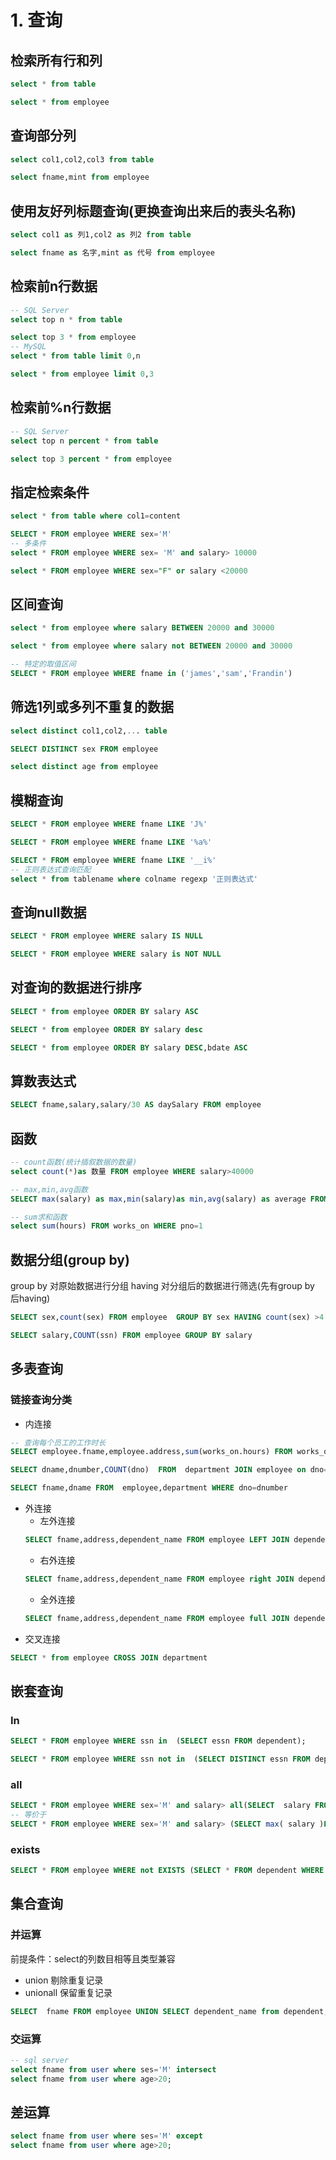 # 1. 查询

## 检索所有行和列
```sql
select * from table

select * from employee
```

## 查询部分列
```sql
select col1,col2,col3 from table

select fname,mint from employee
```

## 使用友好列标题查询(更换查询出来后的表头名称)
```sql
select col1 as 列1,col2 as 列2 from table

select fname as 名字,mint as 代号 from employee
```

## 检索前n行数据
```sql
-- SQL Server
select top n * from table

select top 3 * from employee
-- MySQL
select * from table limit 0,n

select * from employee limit 0,3
```

## 检索前%n行数据
```sql
-- SQL Server
select top n percent * from table

select top 3 percent * from employee
```

## 指定检索条件
```sql
select * from table where col1=content

SELECT * FROM employee WHERE sex='M'
-- 多条件
select * FROM employee WHERE sex= 'M' and salary> 10000

select * FROM employee WHERE sex="F" or salary <20000
```

## 区间查询
```sql
select * from employee where salary BETWEEN 20000 and 30000

select * from employee where salary not BETWEEN 20000 and 30000

-- 特定的取值区间
SELECT * FROM employee WHERE fname in ('james','sam','Frandin')
```

## 筛选1列或多列不重复的数据
```sql
select distinct col1,col2,... table

SELECT DISTINCT sex FROM employee

select distinct age from employee
```

## 模糊查询
```sql
SELECT * FROM employee WHERE fname LIKE 'J%'

SELECT * FROM employee WHERE fname LIKE '%a%'

SELECT * FROM employee WHERE fname LIKE '__i%'
-- 正则表达式查询匹配
select * from tablename where colname regexp '正则表达式'
```

## 查询null数据
```sql
SELECT * FROM employee WHERE salary IS NULL

SELECT * FROM employee WHERE salary is NOT NULL
```

## 对查询的数据进行排序
```sql
SELECT * from employee ORDER BY salary ASC

SELECT * from employee ORDER BY salary desc

SELECT * from employee ORDER BY salary DESC,bdate ASC
```
## 算数表达式
```sql
SELECT fname,salary,salary/30 AS daySalary FROM employee
```
## 函数
```sql
-- count函数(统计插叙数据的数量)
select count(*)as 数量 FROM employee WHERE salary>40000

-- max,min,avg函数
SELECT max(salary) as max,min(salary)as min,avg(salary) as average FROM employee

-- sum求和函数
select sum(hours) FROM works_on WHERE pno=1
```


## 数据分组(group by)
group by 对原始数据进行分组 having 对分组后的数据进行筛选(先有group by 后having)
```sql
SELECT sex,count(sex) FROM employee  GROUP BY sex HAVING count(sex) >4

SELECT salary,COUNT(ssn) FROM employee GROUP BY salary 
```
## 多表查询
### 链接查询分类
* 内连接
```sql
-- 查询每个员工的工作时长
SELECT employee.fname,employee.address,sum(works_on.hours) FROM works_on JOIN employee  ON works_on.essn=employee.ssn GROUP BY fname;

SELECT dname,dnumber,COUNT(dno)  FROM  department JOIN employee on dno=dnumber GROUP BY dname;

SELECT fname,dname FROM  employee,department WHERE dno=dnumber
```
* 外连接 
    * 左外连接
    ```sql
    SELECT fname,address,dependent_name FROM employee LEFT JOIN dependent ON ssn=essn;
    ```    
    * 右外连接
    ```sql
    SELECT fname,address,dependent_name FROM employee right JOIN dependent ON ssn=essn;
    ```
    * 全外连接
    ```sql
    SELECT fname,address,dependent_name FROM employee full JOIN dependent ON ssn=essn;
    ```
* 交叉连接
```sql
SELECT * from employee CROSS JOIN department
```

## 嵌套查询
### In
```sql
SELECT * FROM employee WHERE ssn in  (SELECT essn FROM dependent);

SELECT * FROM employee WHERE ssn not in  (SELECT DISTINCT essn FROM dependent);
```
### all
```sql
SELECT * FROM employee WHERE sex='M' and salary> all(SELECT  salary FROM employee where sex='F')
-- 等价于
SELECT * FROM employee WHERE sex='M' and salary> (SELECT max( salary )FROM employee where sex='F')
```

### exists
```sql
SELECT * FROM employee WHERE not EXISTS (SELECT * FROM dependent WHERE ssn=essn )
```

## 集合查询
### 并运算
前提条件：select的列数目相等且类型兼容
* union 剔除重复记录
* unionall 保留重复记录
```sql
SELECT  fname FROM employee UNION SELECT dependent_name from dependent;
```

### 交运算
```sql
-- sql server
select fname from user where ses='M' intersect
select fname from user where age>20; 
```

## 差运算
```sql
select fname from user where ses='M' except
select fname from user where age>20; 
```